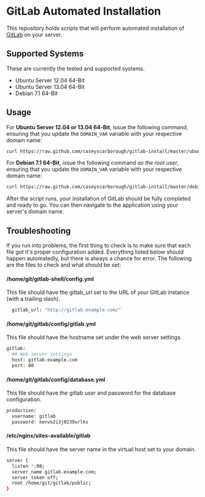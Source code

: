 # GitLab Automated Installation

This repository holds scripts that will perform automated installation of [GitLab](http://gitlab.org) on your server.

## Supported Systems

These are currently the tested and supported systems.

* Ubuntu Server 12.04 64-Bit
* Ubuntu Server 13.04 64-Bit
* Debian 7.1 64-Bit

## Usage

For __Ubuntu Server 12.04 or 13.04 64-Bit__, issue the following command, ensuring that you update the `DOMAIN_VAR` variable with your respective domain name:

```bash
curl https://raw.github.com/caseyscarborough/gitlab-install/master/ubuntu-server-v6.1.sh | sudo DOMAIN_VAR=gitlab.example.com bash
```

For __Debian 7.1 64-Bit__, issue the following command _as the root user_, ensuring that you update the `DOMAIN_VAR` variable with your respective domain name:

```bash
curl https://raw.github.com/caseyscarborough/gitlab-install/master/debian-7.1-v6.1.sh | DOMAIN_VAR=gitlab.example.com bash
```
 
After the script runs, your installation of GitLab should be fully completed and ready to go. You can then navigate to the application using your server's domain name.

## Troubleshooting

If you run into problems, the first thing to check is to make sure that each file got it's proper configuration added. Everything listed below should happen automatedly, but there is always a chance for error. The following are the files to check and what should be set:

#### /home/git/gitlab-shell/config.yml

This file should have the gitlab_url set to the URL of your GitLab instance (with a trailing slash).

```bash
  gitlab_url: "http://gitlab.example.com/"
```

#### /home/git/gitlab/config/gitlab.yml

This file should have the hostname set under the web server settings.

```bash
gitlab:
  ## Web server settings
  host: gitlab.example.com
  port: 80
```

#### /home/git/gitlab/config/database.yml

This file should have the gitlab user and password for the database configuration.

```bash
production:
  username: gitlab
  password: kenvo2i3j0239urlks
```

#### /etc/nginx/sites-available/gitlab

This file should have the server name in the virtual host set to your domain.

```bash
server {
  listen *:80;
  server_name gitlab.example.com;
  server_token off;
  root /home/git/gitlab/public;
}
```